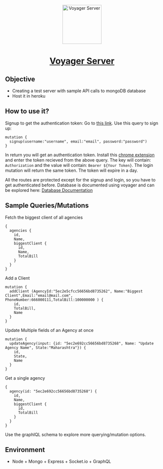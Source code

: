 <p align="center">
  <img  alt="Voyager Server" height="128px" width="128px" src="https://blog.fullstacktraining.com/content/images/2019/01/GraphQL_Logo.png">
</p>

<h1 align="center"><a href="https://voyager-server.herokuapp.com/">Voyager Server</a></h1>

## Objective
- Creating a test server with sample API calls to mongoDB database
- Host it in heroku

## How to use it?
Signup to get the authentication token:
Go to [this link](https://voyager-server.herokuapp.com/api/graphql).
Use this query to sign up:
```
mutation {
  signup(username:"username", email:"email", password:"password")
}
```
In return you will get an authentication token. Install this [chrome extension](https://chrome.google.com/webstore/detail/modheader/idgpnmonknjnojddfkpgkljpfnnfcklj?hl=en) and enter the token recieved from the above query. The key will contain: `Authorization` and the value will contain: `Bearer ${Your Token}`. The login mutation will return the same token. The token will expire in a day.

All the routes are protected except for the signup and login, so you have to get authenticated before.
Database is documented using voyager and can be explored here: [Database Documentation](https://voyager-server.herokuapp.com)

## Sample Queries/Mutations
Fetch the biggest client of all agencies
```
{
  agencies {
    id,
    Name,
    biggestClient {
      id,
      Name,
      TotalBill
    }
  }
}
```

Add a Client
```
mutation {
  addClient (AgencyId:"5ec2e5cfcc56656bd8735262", Name:"Biggest Client",Email:"email@mail.com", PhoneNumber:666000111,TotalBill:100000000 ) {
    id,
    TotalBill,
    Name
  }
}
```

Update Multiple fields of an Agency at once
```
mutation {
  updateAgency(input: {id: "5ec2e692cc56656bd8735268", Name: "Update Agency Name", State:"Maharashtra"}) {
    id,
    State,
    Name
  } 
}
```
Get a single agency
```
{
  agency(id: "5ec2e692cc56656bd8735268") {
    id,
    Name,
    biggestClient {
      id,
      TotalBill
    }
  }
}
```
Use the graphIQL schema to explore more querying/mutation options.
## Environment
- Node + Mongo + Express + Socket.io + GraphQL
